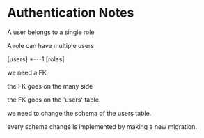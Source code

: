 # Authentication Notes

A user belongs to a single role

A role can have multiple users

[users] \*---1 [roles]

we need a FK

the FK goes on the many side

the FK goes on the 'users' table.

we need to change the schema of the users table.

every schema change is implemented by making a new migration.